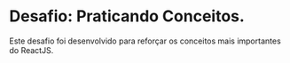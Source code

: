 # Desafio: Praticando Conceitos.

Este desafio foi desenvolvido para reforçar os conceitos mais importantes do ReactJS.
